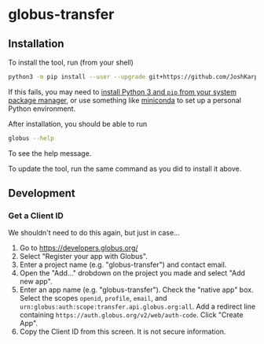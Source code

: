 # globus-transfer

## Installation

To install the tool, run (from your shell)
```sh
python3 -m pip install --user --upgrade git+https://github.com/JoshKarpel/globus-transfer.git
```

If this fails, you may need to [install Python 3 and `pip` from your system package
manager](https://realpython.com/installing-python/),
or use something like [miniconda](https://docs.conda.io/en/latest/miniconda.html)
to set up a personal Python environment.

After installation, you should be able to run
```sh
globus --help
```
To see the help message.

To update the tool, run the same command as you did to install it above.


## Development

### Get a Client ID

We shouldn't need to do this again, but just in case...

1. Go to https://developers.globus.org/
2. Select "Register your app with Globus".
3. Enter a project name (e.g. "globus-transfer") and contact email.
4. Open the "Add..." drobdown on the project you made and select "Add new app".
5. Enter an app name (e.g. "globus-transfer"). 
   Check the "native app" box.
   Select the scopes `openid`, `profile`, `email`, and `urn:globus:auth:scope:transfer.api.globus.org:all`.
   Add a redirect line containing `https://auth.globus.org/v2/web/auth-code`.
   Click "Create App".
6. Copy the Client ID from this screen. It is not secure information.



